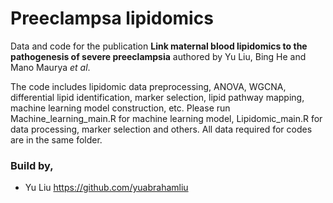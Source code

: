 # Preeclampsa lipidomics
Data and code for the publication **Link maternal blood lipidomics to the pathogenesis of severe preeclampsia** authored by Yu Liu, Bing He and Mano Maurya *et al*.

The code includes lipidomic data preprocessing, ANOVA, WGCNA, differential lipid identification, marker selection, lipid pathway mapping, machine learning model construction, etc.
Please run Machine_learning_main.R for machine learning model, Lipidomic_main.R for data processing, marker selection and others.
All data required for codes are in the same folder.

### Build by, 
- Yu Liu https://github.com/yuabrahamliu
